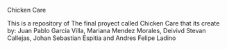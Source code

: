 Chicken Care

This is a repository of The final proyect called Chicken Care that its create by:
Juan Pablo Garcia Villa,
Mariana Mendez Morales,
Deivivd Stevan Callejas,
Johan Sebastian Espitia and 
Andres Felipe Ladino
